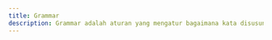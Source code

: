 ```yaml
---
title: Grammar
description: Grammar adalah aturan yang mengatur bagaimana kata disusun menjadi kalimat yang benar dan bermakna. Tanpa grammar, kita hanya punya kumpulan kata yang tidak jelas hubungan dan artinya.
---
```



